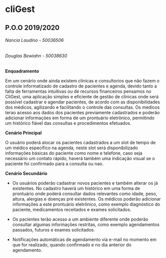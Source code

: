 # cliGest
## P.O.O 2019/2020
###### Nancia Laudino - 50036506
###### Douglas Bewiahn - 50038630


**Enquadramento**

Em um cenário onde ainda existem clinicas e consultorios que não fazem o controle informatizado de cadastro de pacientes e agenda, devido tanto a falta de ferramentas intuitivas ou de recursos financeiros pensamos no CliGest, uma aplicação simples e eficiente de gestão de clínicas onde será possível cadastrar e agendar pacientes, de acordo com as disponibilidades dos médicos, agilizando e  facilitando o controle das consultas. Os medicos terao acesso aos dados dos pacientes previamente cadastrados e poderão adicionar informações em forma de um prontuário eletrônico, permitindo um histórico fiável das consultas e procedimentos efetuados.

**Cenário Principal**

O usuário poderá alocar os pacientes cadastrados a um slot de tempo de um médico específico na agenda, neste slot será disponibilizado informações básicas do paciente como nome e telefone, caso seja necessário um contato rápido, haverá também uma indicação visual se o paciente foi confirmado para a consulta ou nao.

**Cenário Secundário**

* Os usuários poderão cadastrar novos pacientes e também alterar os já existentes. No cadastro haverá um histórico em uma forma de prontuário onde poderá consultar dados relevantes como idade, peso, altura, alergias e doenças pré existentes. Os médicos poderão adicionar informações a  este prontuário eletrônico, como exemplo diagnóstico do paciente, medicamentos receitados e exames solicitados.

* Os pacientes terão acesso a um ambiente diferente onde poderão consultar  algumas informações restritas, como exemplo  agendamentos passados, futuros e exames solicitados.

* Notificações automáticas de agendamento via e-mail no momento em  que for realizado, quando confirmado e no  dia anterior  do agendamento.
